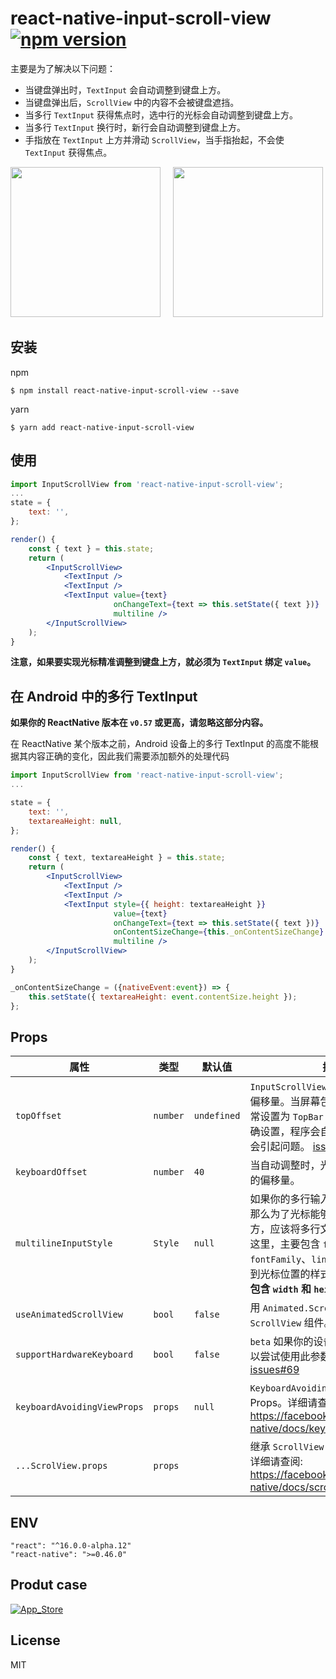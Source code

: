 # react-native-input-scroll-view [![npm version](https://badge.fury.io/js/react-native-input-scroll-view.svg)](https://badge.fury.io/js/react-native-input-scroll-view)
主要是为了解决以下问题：

- 当键盘弹出时，`TextInput` 会自动调整到键盘上方。
- 当键盘弹出后，`ScrollView` 中的内容不会被键盘遮挡。
- 当多行 `TextInput` 获得焦点时，选中行的光标会自动调整到键盘上方。
- 当多行 `TextInput` 换行时，新行会自动调整到键盘上方。
- 手指放在 `TextInput` 上方并滑动 `ScrollView`，当手指抬起，不会使 `TextInput` 获得焦点。


<img src="https://github.com/baijunjie/react-native-input-scroll-view/blob/master/images/demo.ios.gif" width="240">&nbsp;&nbsp;&nbsp;&nbsp;
<img src="https://github.com/baijunjie/react-native-input-scroll-view/blob/master/images/demo.android.gif" width="240">



## 安装

npm

```shell
$ npm install react-native-input-scroll-view --save
```

yarn

```shell
$ yarn add react-native-input-scroll-view
```



## 使用

```jsx
import InputScrollView from 'react-native-input-scroll-view';
...
state = {
    text: '',
};

render() {
    const { text } = this.state;
    return (
        <InputScrollView>
            <TextInput />
            <TextInput />
            <TextInput value={text}
                       onChangeText={text => this.setState({ text })}
                       multiline />
      	</InputScrollView>
    );
}
```

**注意，如果要实现光标精准调整到键盘上方，就必须为 `TextInput` 绑定 `value`。**



## 在 Android 中的多行 TextInput

**如果你的 ReactNative 版本在 `v0.57` 或更高，请忽略这部分内容。**

在 ReactNative 某个版本之前，Android 设备上的多行 TextInput 的高度不能根据其内容正确的变化，因此我们需要添加额外的处理代码

```jsx
import InputScrollView from 'react-native-input-scroll-view';
...

state = {
    text: '',
    textareaHeight: null,
};

render() {
    const { text, textareaHeight } = this.state;
    return (
        <InputScrollView>
            <TextInput />
            <TextInput />
            <TextInput style={{ height: textareaHeight }}
                       value={text}
                       onChangeText={text => this.setState({ text })}
                       onContentSizeChange={this._onContentSizeChange}
                       multiline />
      	</InputScrollView>
    );
}

_onContentSizeChange = ({nativeEvent:event}) => {
    this.setState({ textareaHeight: event.contentSize.height });
};
```



## Props

| 属性                      | 类型       | 默认值     | 描述                                       |
| ----------------------- | -------- | ------- | ---------------------------------------- |
| `topOffset`        | `number` | `undefined` | `InputScrollView` 相对于窗口顶部的偏移量。当屏幕包含 `TopBar` 时，通常设置为 `TopBar` 的高度。如果未明确设置，程序会自动判断，但是可能会引起问题。 [issues#43](https://github.com/baijunjie/react-native-input-scroll-view/issues/43)。|
| `keyboardOffset`        | `number` | `40`    | 当自动调整时，光标相对于键盘顶部的偏移量。                    |
| `multilineInputStyle`   | `Style`  | `null`  | 如果你的多行输入框有特定的样式，那么为了光标能够精准调整到键盘上方，应该将多行文本的样式也设置在这里，主要包含 `fontSize`、`fontFamily`、`lineHeight` 等会影响到光标位置的样式属性。**注意，不要包含 `width` 和 `height`**。 |
| `useAnimatedScrollView` | `bool` | `false` | 用 `Animated.ScrollView` 组件替换 `ScrollView` 组件。 |
| `supportHardwareKeyboard`   | `bool`   | `false` | `beta` 如果你的设备不使用软键盘，可以尝试使用此参数解决问题。 [issues#69](https://github.com/baijunjie/react-native-input-scroll-view/issues/69) |
| `keyboardAvoidingViewProps` | `props` | `null` | `KeyboardAvoidingView` 组件的 Props。详细请查阅: https://facebook.github.io/react-native/docs/keyboardavoidingview |
| `...ScrolView.props`    | `props`  |         | 继承 `ScrollView` 组件的所有属性。详细请查阅: https://facebook.github.io/react-native/docs/scrollview.html |



## ENV

```
"react": "^16.0.0-alpha.12"
"react-native": ">=0.46.0"
```



## Produt case

[![App_Store](https://github.com/baijunjie/react-native-input-scroll-view/blob/master/images/App_Store.png)](https://itunes.apple.com/us/app/id-butler-free/id1291749714?mt=8)



## License

MIT